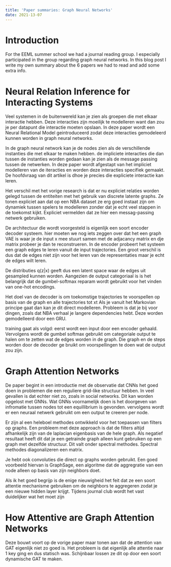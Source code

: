 ```yaml
---
title: 'Paper summaries: Graph Neural Networks'
date: 2021-13-07
---
```


Introduction
======

For the EEML summer school we had a journal reading group. I especially participated in the group regarding graph neural
networks. In this blog post I write my own summary about the 6 papers we had to read and add some extra info. 

Neural Relation Inference for Interacting Systems
========

Veel systemen in de buitenwereld kan je zien als groepen die met elkaar interactie hebben. Deze interacties zijn moeilijk 
te modelleren want dan zou je per datapunt die interactie moeten opslaan. In deze paper wordt een Neural Relational Model
geintroduceerd zodat deze interacties gemodeleerd kunnen worden in graph neural networks.

In de graph neural network kan je de nodes zien als de verschillende instanties die met elkaar te maken hebben. de impliciete
interacties die dan tussen de instanties worden gedaan kan je zien als de message passing tussen de netwerken. In deze paper
wordt afgestapt van het impliciet modelleren van de iteracties en worden deze interacties specifiek gemaakt. De hoofdvraag
van dit artikel is dhoe je precies die expliciete interactie kan leren. 

Het verschil met het vorige research is dat er nu expliciet relaties worden gelegd tussen de entiteiten met het gebruik
van discrete latente graphs. Ze tonen expliciet aan dat op een NBA dataset ze erg goed instaat zijn om dynamiek tussen 
spelers te modelleren zonder dat je echt veel stappen in de toekomst kijkt. Expliciet vermelden dat ze hier een messag-passing 
netwerk gebruiken. 

De architectuur die wordt voorgesteld is eigenlijk een soort encoder decoder systeem. hier moeten we nog iets zeggen over
dat het een graph VAE is waar je de input x mee stuurt samen met de adjacancy matrix en dje matrix probeer je dan te reconstrueren. In de encoder probeert het systeem
een graph edges te leren vanuit de input trajectories. Een groot verschil is dus dat de edges niet zijn voor het leren van 
de representaties maar je echt de edges wilt leren. 

De distributies q(z|x) geeft dus een latent space waar de edges uit gesampled kunnen worden. Aangezien de output categoriaal
is is het belangrijk dat de gumbel-softmax reparam wordt gebruikt voor het vinden van one-hot encodings. 

Het doel van de decoder is om toekomstige trajectories te voorspellen op basis van de graph en alle trajectories tot xt
Als je vanuit het Markovian principe gaat dan kan je dit direct modelleren. Probleem is dat je bij voor dingen, zoals dat NBA 
verhaal je langere dependencies hebt. Deze worden gemodelleerd door een GRU. 

training gaat als volgd: eerst wordt een input door een encoder gehaald. Vervolgens wordt de gumbel softmax gebruikt om 
categoriale output te halen om te zetten wat de edges worden in de graph. Die graph en de steps worden door de decoder ge
bruikt om voorspellingen te doen wat de output zou zijn.  

Graph Attention Networks
========
De paper begint in een introductie met de observatie dat CNNs het goed doen in problemen die een reguliere grid-like
structuur hebben. In veel gevallen is dat echter niet zo, zoals in social networks. Dit kan worden opgelost met GNNs.
Wat GNNs voornamelijk doen is het doorgeven van infromatie tussen nodes tot een equillibrium is gevonden. vervolgens wordt
er een neuraal netwerk gebruikt om een output te creeren per node. 

Er zijn al een heleboel methodes ontwikkeld voor het toepassen van filters op graphs. Een probleem met deze approach is dat
de filters altijd afhankelijk zijn van de laplacian eigenbasis van de hele graph. Als negatief resultaat heeft dit dat 
je een getrainde graph alleen kunt gebruiken op een graph met dezelfde structuur. Dit valt onder spectral methodes. Spectral
methodes diagonalizeren een matrix. 

Je hebt ook convoluties die direct op graphs worden gebruikt. Een goed voorbeeld hiervan is GraphSage, een algoritme dat
de aggregratie van een node alleen op basis van zijn neighbors doet. 

Als ik het goed begrijp is de enige nieuwigheid het feit dat ze een soort attentie mechanisme gebruiken om de neighbors 
te aggregeren zodat je een nieuwe hidden layer krijgt. Tijdens journal club wordt het vast duidelijker wat het moet zijn


How Attentive are Graph Attention Networks
========

Deze bouwt voort op de vorige paper maar tonen aan dat de attention van GAT eigenlijk niet zo goed is. Het probleem is 
 dat eigenlijk alle attentie naar 1 key ging en dus statisch was. Schijnbaar lossen
ze dit op door een soort dynamische GAT te maken. 